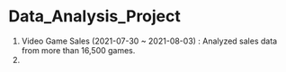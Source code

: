 # Data_Analysis_Project

1. Video Game Sales (2021-07-30 ~ 2021-08-03)
  : Analyzed sales data from more than 16,500 games.
2. 
